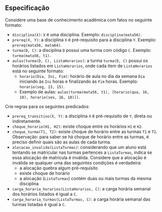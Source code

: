 ## Especificação

Considere uma base de conhecimento acadêmica com fatos no seguinte formato:

- `disciplina(X)`: `X` é uma disciplina. Exemplo: `disciplina(mata56)`.
- `prereq(X, Y)`: a disciplina `X` é pré-requisito para a disciplina `Y`. Exemplo: `prereq(mata56, mata64)`.
- `turma(D, C)`: a disciplina `D` possui uma turma com código `C`. Exemplo: `turma(mata56, t1)`.
- `aulas(turma(D, C), ListaHorarios)`: a turma `turma(D, C)` possui os horários listados em `ListaHorarios`, onde cada item de `ListaHorarios` está no seguinte formato:
    - `horario(Dia, Ini, Fim)`: horário de aula no dia da semana `Dia` iniciando às `Ini` horas e finalizando às `Fim` horas. Exemplo: `horario(seg, 13, 15)`.
    - Exemplo de aulas: `aulas(turma(mata56, t1), [horario(qua, 16, 18), horario(sex, 16, 18)])`.

Crie regras para os seguintes predicados:

- `prereq_transitivo(X, Y)`: a disciplina `X` é pré-requisito de `Y`, direta ou indiretamente.
- `choque_horario(H1, H2)`: existe choque entre os horários `H1` e `H2`.
- `choque_turma(T1, T2)`: existe choque de horário entre as turmas `T1` e `T2`. Observação: para saber se há choque de horário entre as turmas, é preciso definir quais são as aulas de cada turma.
- `alocacao_invalida(ListaTurmas)`: considerando que um aluno está tentando se matricular nas turmas pertences a `ListaTurmas`, indica se essa alocação de matrícula é inválida. Considere que a alocação é inválida se qualquer uma das seguintes condições é verdadeira:
    - a alocação quebra algum pré-requisito
    - existe choque de horário
    - a alocação (`ListaTurmas`) contém duas ou mais turmas da mesma disciplina
- `carga_horaria_horarios(ListaHorarios, C)`: a carga horária semanal dos horários listados é igual a `C`.
- `carga_horaria_turmas(ListaTurmas, C)`: a carga horária semanal das turmas listadas é igual a `C`.
